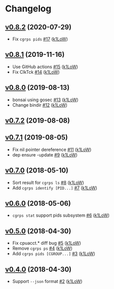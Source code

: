 # Changelog

## [v0.8.2](https://github.com/k1LoW/cgrps/compare/v0.8.1...v0.8.2) (2020-07-29)

* Fix `cgrps pids` [#17](https://github.com/k1LoW/cgrps/pull/17) ([k1LoW](https://github.com/k1LoW))

## [v0.8.1](https://github.com/k1LoW/cgrps/compare/v0.8.0...v0.8.1) (2019-11-16)

* Use GitHub actions [#15](https://github.com/k1LoW/cgrps/pull/15) ([k1LoW](https://github.com/k1LoW))
* Fix ClkTck [#14](https://github.com/k1LoW/cgrps/pull/14) ([k1LoW](https://github.com/k1LoW))

## [v0.8.0](https://github.com/k1LoW/cgrps/compare/v0.7.2...v0.8.0) (2019-08-13)

* bonsai using gosec [#13](https://github.com/k1LoW/cgrps/pull/13) ([k1LoW](https://github.com/k1LoW))
* Change bindir [#12](https://github.com/k1LoW/cgrps/pull/12) ([k1LoW](https://github.com/k1LoW))

## [v0.7.2](https://github.com/k1LoW/cgrps/compare/v0.7.1...v0.7.2) (2019-08-08)


## [v0.7.1](https://github.com/k1LoW/cgrps/compare/v0.7.0...v0.7.1) (2019-08-05)

* Fix nil pointer dereference [#11](https://github.com/k1LoW/cgrps/pull/11) ([k1LoW](https://github.com/k1LoW))
* dep ensure -update [#9](https://github.com/k1LoW/cgrps/pull/9) ([k1LoW](https://github.com/k1LoW))

## [v0.7.0](https://github.com/k1LoW/cgrps/compare/v0.6.0...v0.7.0) (2018-05-10)

* Sort result for `cgrps ls` [#8](https://github.com/k1LoW/cgrps/pull/8) ([k1LoW](https://github.com/k1LoW))
* Add `cgrps identify [PID...]` [#7](https://github.com/k1LoW/cgrps/pull/7) ([k1LoW](https://github.com/k1LoW))

## [v0.6.0](https://github.com/k1LoW/cgrps/compare/v0.5.0...v0.6.0) (2018-05-06)

* `cgrps stat` support pids subsystem [#6](https://github.com/k1LoW/cgrps/pull/6) ([k1LoW](https://github.com/k1LoW))

## [v0.5.0](https://github.com/k1LoW/cgrps/compare/v0.4.0...v0.5.0) (2018-04-30)

* Fix cpuacct.* diff bug [#5](https://github.com/k1LoW/cgrps/pull/5) ([k1LoW](https://github.com/k1LoW))
* Remove `cgrps ps` [#4](https://github.com/k1LoW/cgrps/pull/4) ([k1LoW](https://github.com/k1LoW))
* Add `cgrps pids [CGROUP...]` [#3](https://github.com/k1LoW/cgrps/pull/3) ([k1LoW](https://github.com/k1LoW))

## [v0.4.0](https://github.com/k1LoW/cgrps/compare/v0.3.0...v0.4.0) (2018-04-30)

* Support `--json` format [#2](https://github.com/k1LoW/cgrps/pull/2) ([k1LoW](https://github.com/k1LoW))
